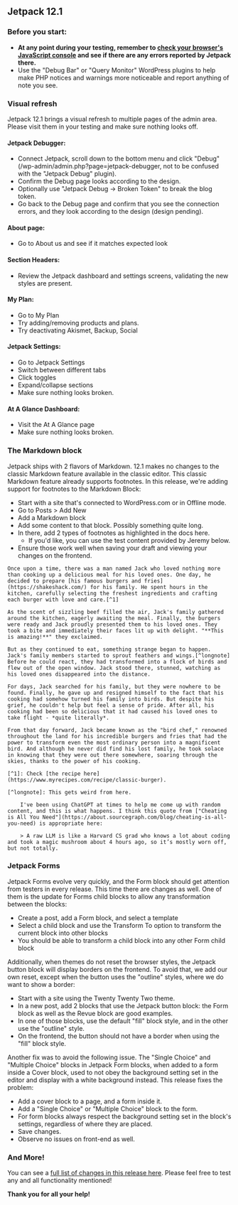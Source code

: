 ## Jetpack 12.1

### Before you start:

- **At any point during your testing, remember to [check your browser's JavaScript console](https://wordpress.org/support/article/using-your-browser-to-diagnose-javascript-errors/#step-3-diagnosis) and see if there are any errors reported by Jetpack there.**
- Use the "Debug Bar" or "Query Monitor" WordPress plugins to help make PHP notices and warnings more noticeable and report anything of note you see.

### Visual refresh
Jetpack 12.1 brings a visual refresh to multiple pages of the admin area. Please visit them in your testing and make sure nothing looks off.

#### Jetpack Debugger:
- Connect Jetpack, scroll down to the bottom menu and click "Debug" (/wp-admin/admin.php?page=jetpack-debugger, not to be confused with the "Jetpack Debug" plugin).
- Confirm the Debug page looks according to the design.
- Optionally use "Jetpack Debug -> Broken Token" to break the blog token.
- Go back to the Debug page and confirm that you see the connection errors, and they look according to the design (design pending).

#### About page:
- Go to About us and see if it matches expected look

#### Section Headers:
- Review the Jetpack dashboard and settings screens, validating the new styles are present.

#### My Plan:
- Go to My Plan
- Try adding/removing products and plans.
- Try deactivating Akismet, Backup, Social

#### Jetpack Settings:
- Go to Jetpack Settings
- Switch between different tabs
- Click toggles
- Expand/collapse sections
- Make sure nothing looks broken.

#### At A Glance Dashboard:
- Visit the At A Glance page
- Make sure nothing looks broken.

### The Markdown block
Jetpack ships with 2 flavors of Markdown. 12.1 makes no changes to the classic Markdown feature available in the classic editor. This classic Markdown feature already supports footnotes. In this release, we're adding support for footnotes to the Markdown Block:

- Start with a site that's connected to WordPress.com or in Offline mode.
- Go to Posts > Add New
- Add a Markdown block
- Add some content to that block. Possibly something quite long.
- In there, add 2 types of footnotes as highlighted in the docs here.
  - If you'd like, you can use the test content provided by Jeremy below.
- Ensure those work well when saving your draft and viewing your changes on the frontend.

````{verbatim}
Once upon a time, there was a man named Jack who loved nothing more than cooking up a delicious meal for his loved ones. One day, he decided to prepare [his famous burgers and fries](https://shakeshack.com/) for his family. He spent hours in the kitchen, carefully selecting the freshest ingredients and crafting each burger with love and care.[^1]

As the scent of sizzling beef filled the air, Jack's family gathered around the kitchen, eagerly awaiting the meal. Finally, the burgers were ready and Jack proudly presented them to his loved ones. They took a bite and immediately their faces lit up with delight. "**This is amazing!**" they exclaimed.

But as they continued to eat, something strange began to happen. Jack's family members started to sprout feathers and wings.[^longnote] Before he could react, they had transformed into a flock of birds and flew out of the open window. Jack stood there, stunned, watching as his loved ones disappeared into the distance.

For days, Jack searched for his family, but they were nowhere to be found. Finally, he gave up and resigned himself to the fact that his cooking had somehow turned his family into birds. But despite his grief, he couldn't help but feel a sense of pride. After all, his cooking had been so delicious that it had caused his loved ones to take flight - *quite literally*.

From that day forward, Jack became known as the "bird chef," renowned throughout the land for his incredible burgers and fries that had the power to transform even the most ordinary person into a magnificent bird. And although he never did find his lost family, he took solace in knowing that they were out there somewhere, soaring through the skies, thanks to the power of his cooking.

[^1]: Check [the recipe here](https://www.myrecipes.com/recipe/classic-burger).

[^longnote]: This gets weird from here.

    I've been using ChatGPT at times to help me come up with random content, and this is what happens. I think this quote from ["Cheating is All You Need"](https://about.sourcegraph.com/blog/cheating-is-all-you-need) is appropriate here:

    > A raw LLM is like a Harvard CS grad who knows a lot about coding and took a magic mushroom about 4 hours ago, so it’s mostly worn off, but not totally.
````

### Jetpack Forms
Jetpack Forms evolve very quickly, and the Form block should get attention from testers in every release. This time there are changes as well. One of them is the update for Forms child blocks to allow any transformation between the blocks:

- Create a post, add a Form block, and select a template
- Select a child block and use the Transform To option to transform the current block into other blocks
- You should be able to transform a child block into any other Form child block

Additionally, when themes do not reset the browser styles, the Jetpack button block will display borders on the frontend. To avoid that, we add our own reset, except when the button uses the "outline" styles, where we do want to show a border:

- Start with a site using the Twenty Twenty Two theme.
- In a new post, add 2 blocks that use the Jetpack button block: the Form block as well as the Revue block are good examples.
- In one of those blocks, use the default "fill" block style, and in the other use the "outline" style.
- On the frontend, the button should not have a border when using the "fill" block style.

Another fix was to avoid the following issue. The "Single Choice" and "Multiple Choice" blocks in Jetpack Form blocks, when added to a form inside a Cover block, used to not obey the background setting set in the editor and display with a white background instead. This release fixes the problem:

- Add a cover block to a page, and a form inside it.
- Add a "Single Choice" or "Multiple Choice" block to the form.
- For form blocks always respect the background setting set in the block's settings, regardless of where they are placed.
- Save changes.
- Observe no issues on front-end as well.

### And More!

You can see a [full list of changes in this release here](https://github.com/Automattic/jetpack/blob/monthly/branch-2023-04-25/projects/plugins/jetpack/CHANGELOG.md). Please feel free to test any and all functionality mentioned! 

**Thank you for all your help!**
